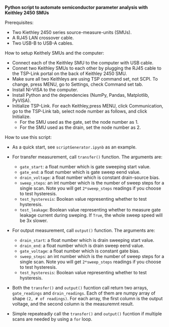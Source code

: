**Python script to automate semiconductor parameter analysis with Keithley 2450 SMUs**

Prerequisites:
- Two Kiethley 2450 series source-measure-units (SMUs). 
- A RJ45 LAN crossover cable.
- Two USB-B to USB-A cables.

How to setup Keithely SMUs and the computer:

- Connect each of the Keithley SMU to the computer with USB cable.
- Connet two Keithley SMUs to each other by plugging the RJ45 cable to the TSP-Link portal on the back of Keithley 2450 SMU.
- Make sure all two Keithleys are using TSP command set, not SCPI. To change, press MENU, go to Settings, check Command set tab.
- Install NI-VISA to the computer.
- Install Python and the dependencies (NumPy, Pandas, Matplotlib, PyVISA).
- Initialize TSP-Link. For each Keithley,press MENU, click Communication, go to the TSP-Link tab, select node number as follows, and click Initialize.
  - For the SMU used as the gate, set the node number as 1.
  - For the SMU used as the drain, set the node number as 2.

How to use this script:
- As a quick start, see `scriptGenerator.ipynb` as an example.
- For transfer measurement, call `transfer()` function. The arguments are:
  - `gate_start`: a float number which is gate sweeping start value.
  - `gate_end`: a float number which is gate sweep eend value.
  - `drain_voltage`: a float number which is constant drain-source bias.
  - `sweep_steps`: an int number which is the number of sweep steps for a single scan. Note you will get `2*sweep_steps` readings if you choose to test hysteresis.
  - `test_hysteresis`: Boolean value representing whether to test hysteresis.
  - `test_leakage`: Boolean value representing whether to measure gate leakage current during sweping. If `True`, the whole sweep speed will be 3x slower.
    
- For output measurement, call `output()` function. The arguments are:
  - `drain_start`: a float number which is drain sweeping start value.
  - `drain_end`: a float number which is drain sweep eend value.
  - `gate_voltage`: a float number which is constant gate bias.
  - `sweep_steps`: an int number which is the number of sweep steps for a single scan. Note you will get `2*sweep_steps` readings if you choose to test hysteresis.
  - `test_hysteresis`: Boolean value representing whether to test hysteresis.
- Both the `transfer()` and `output()` fucntion call return two arrays, `gate_readings` and `drain_readings`. Each of them are numpy array of shape `(2, # of readings)`. For each array, the first column is the output voltage, and the second column is the measuremnt result.
- Simple repeateadly call the `transfer()` and `output()` fucntion if multiple scans are needed by using a `for` loop.
